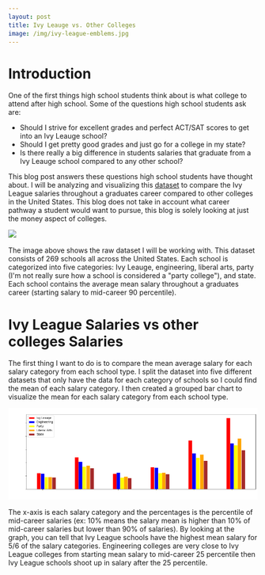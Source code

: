 ```yaml
---
layout: post
title: Ivy Leauge vs. Other Colleges
image: /img/ivy-league-emblems.jpg
---
```

# Introduction
One of the first things high school students think about is what college to attend after high school. Some of the questions high school students ask are: 
  * Should I strive for excellent grades and perfect ACT/SAT scores to get into an Ivy Leauge school? 
  * Should I get pretty good grades and just go for a college in my state? 
  * Is there really a big difference in students salaries that graduate from a Ivy Leauge school compared to any other school? 
  
This blog post answers these questions high school students have thought about. I will be analyzing and visualizing this [dataset](https://www.kaggle.com/wsj/college-salaries#salaries-by-college-type.csv) to compare the Ivy League salaries throughout a graduates career compared to other colleges in the United States. This blog does not take in account what career pathway a student would want to pursue, this blog is solely looking at just the money aspect of colleges.

![](https://i.gyazo.com/a209aec563a4ec64a9cc0b17b95e6ad9.png)

The image above shows the raw dataset I will be working with. This dataset consists of 269 schools all across the United States. Each school is categorized into five categories: Ivy Leauge, engineering, liberal arts, party (I'm not really sure how a school is considered a "party college"), and state. Each school contains the average mean salary throughout a graduates career (starting salary to mid-career 90 percentile). 

# Ivy League Salaries vs other colleges Salaries

The first thing I want to do is to compare the mean average salary for each salary category from each school type. I split the dataset into five different datasets that only have the data for each category of schools so I could find the mean of each salary category. I then created a grouped bar chart to visualize the mean for each salary category from each school type.

![](/img/Placeholder_mean_graph.png)

The x-axis is each salary category and the percentages is the percentile of mid-career salaries (ex: 10% means the salary mean is higher than 10% of mid-career salaries but lower than 90% of salaries). By looking at the graph, you can tell that Ivy League schools have the highest mean salary for 5/6 of the salary categories. Engineering colleges are very close to Ivy League colleges from starting mean salary to mid-career 25 percentile then Ivy League schools shoot up in salary after the 25 percentile.

